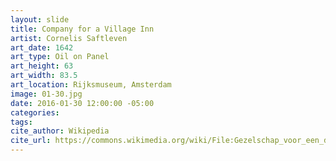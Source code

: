 ```yaml
---
layout: slide
title: Company for a Village Inn
artist: Cornelis Saftleven
art_date: 1642
art_type: Oil on Panel
art_height: 63
art_width: 83.5
art_location: Rijksmuseum, Amsterdam
image: 01-30.jpg
date: 2016-01-30 12:00:00 -05:00
categories:
tags:
cite_author: Wikipedia
cite_url: https://commons.wikimedia.org/wiki/File:Gezelschap_voor_een_dorpsherberg_Rijksmuseum_SK-A-715.jpeg
---
```

